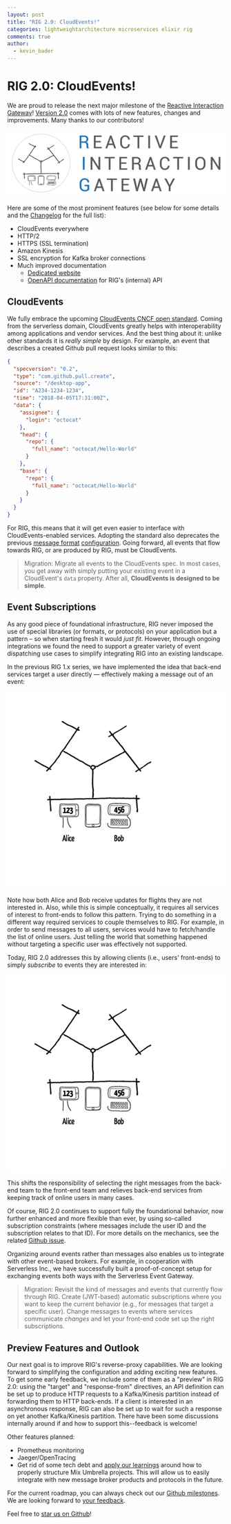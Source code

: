 ```yaml
---
layout: post
title: "RIG 2.0: CloudEvents!"
categories: lightweightarchitecture microservices elixir rig
comments: true
author:
  - kevin_bader
---
```


# RIG 2.0: CloudEvents!

We are proud to release the next major milestone of the [Reactive Interaction Gateway](https://github.com/Accenture/reactive-interaction-gateway)! [Version 2.0](https://github.com/Accenture/reactive-interaction-gateway/releases/tag/2.0.0) comes with lots of new features, changes and improvements. Many thanks to our contributors!

![The Reactive Interaction Gateway.](/img/posts/rig-2_0/logo-with-text.png)

Here are some of the most prominent features (see below for some details and the [Changelog](https://github.com/Accenture/reactive-interaction-gateway/blob/master/CHANGELOG.md) for the full list):

- CloudEvents everywhere
- HTTP/2
- HTTPS (SSL termination)
- Amazon Kinesis
- SSL encryption for Kafka broker connections
- Much improved documentation
  - [Dedicated website](https://accenture.github.io/reactive-interaction-gateway)
  - [OpenAPI documentation](https://github.com/Accenture/reactive-interaction-gateway#api-documentation) for RIG's (internal) API

## CloudEvents

We fully embrace the upcoming [CloudEvents CNCF open standard](https://cloudevents.io/). Coming from the serverless domain, CloudEvents greatly helps with interoperability among applications and vendor services. And the best thing about it: unlike other standards it is _really simple_ by design. For example, an event that describes a created Github pull request looks similar to this:

```json
{
  "specversion": "0.2",
  "type": "com.github.pull.create",
  "source": "/desktop-app",
  "id": "A234-1234-1234",
  "time": "2018-04-05T17:31:00Z",
  "data": {
    "assignee": {
      "login": "octocat"
    },
    "head": {
      "repo": {
        "full_name": "octocat/Hello-World"
      }
    },
    "base": {
      "repo": {
        "full_name": "octocat/Hello-World"
      }
    }
  }
}
```

For RIG, this means that it will get even easier to interface with CloudEvents-enabled services. Adopting the standard also deprecates the previous [message format](https://github.com/Accenture/reactive-interaction-gateway/blob/1.1.0/doc/configuration.md#consuming-events) [configuration](https://github.com/Accenture/reactive-interaction-gateway/blob/1.1.0/config/config.exs#L77). Going forward, all events that flow towards RIG, or are produced by RIG, must be CloudEvents.

> Migration: Migrate all events to the CloudEvents spec. In most cases, you get away with simply putting your existing event in a CloudEvent's `data` property. After all, **CloudEvents is designed to be simple**.

## Event Subscriptions

As any good piece of foundational infrastructure, RIG never imposed the use of special libraries (or formats, or protocols) on your application but a pattern – so when starting fresh it would _just fit_. However, through ongoing integrations we found the need to support a greater variety of event dispatching use cases to simplify integrating RIG into an existing landscape.

In the previous RIG 1.x series, we have implemented the idea that back-end services target a user directly — effectively making a message out of an event:

![Events as messages.](/img/posts/rig-2_0/events_1.x_512x464.gif)

Note how both Alice and Bob receive updates for flights they are not interested in. Also, while this is simple conceptually, it requires all services of interest to front-ends to follow this pattern. Trying to do something in a different way required services to couple themselves to RIG. For example, in order to send messages to all users, services would have to fetch/handle the list of online users. Just telling the world that something happened without targeting a specific user was effectively not supported.

Today, RIG 2.0 addresses this by allowing clients (i.e., users' front-ends) to simply _subscribe_ to events they are interested in:

![Events as events.](/img/posts/rig-2_0/events_2.0_512x464.gif)

This shifts the responsibility of selecting the right messages from the back-end team to the front-end team and relieves back-end services from keeping track of online users in many cases.

Of course, RIG 2.0 continues to support fully the foundational behavior, now further enhanced and more flexible than ever, by using so-called subscription constraints (where messages include the user ID and the subscription relates to that ID). For more details on the mechanics, see the related [Github issue](https://github.com/Accenture/reactive-interaction-gateway/issues/90).

Organizing around events rather than messages also enables us to integrate with other event-based brokers. For example, in cooperation with Serverless Inc., we have successfully built a proof-of-concept setup for exchanging events both ways with the Serverless Event Gateway.

> Migration: Revisit the kind of messages and events that currently flow through RIG. Create (JWT-based) automatic subscriptions where you want to keep the current behavior (e.g., for messages that target a specific user). Change messages to events where services communicate _changes_ and let your front-end code set up the right subscriptions.

## Preview Features and Outlook

Our next goal is to improve RIG's reverse-proxy capabilities. We are looking forward to simplifying the configuration and adding exciting new features. To get some early feedback, we include some of them as a "preview" in RIG 2.0: using the "target" and "response-from" directives, an API definition can be set up to produce HTTP requests to a Kafka/Kinesis partition instead of forwarding them to HTTP back-ends. If a client is interested in an asynchronous response, RIG can also be set up to wait for such a response on yet another Kafka/Kinesis partition. There have been some discussions internally around if and how to support this--feedback is welcome!

Other features planned:

- Prometheus monitoring
- Jaeger/OpenTracing
- Get rid of some tech debt and [apply our learnings](https://github.com/Accenture/reactive-interaction-gateway/issues/102) around how to properly structure Mix Umbrella projects. This will allow us to easily integrate with new message broker products and protocols in the future.

For the current roadmap, you can always check out our [Github milestones](https://github.com/Accenture/reactive-interaction-gateway/milestones?direction=asc&sort=title&state=open). We are looking forward to [your feedback](https://github.com/Accenture/reactive-interaction-gateway/issues).

Feel free to [star us on Github](https://github.com/Accenture/reactive-interaction-gateway)!
